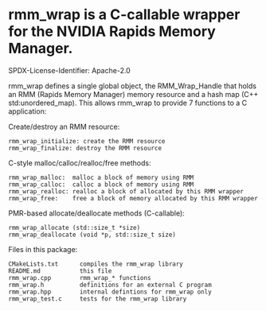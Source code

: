 # rmm_wrap is a C-callable wrapper for the NVIDIA Rapids Memory Manager.

SPDX-License-Identifier: Apache-2.0

rmm_wrap defines a single global object, the RMM_Wrap_Handle that holds
an RMM (Rapids Memory Manager) memory resource and a hash map (C++
std:unordered_map).  This allows rmm_wrap to provide 7 functions to a C
application:

Create/destroy an RMM resource:

    rmm_wrap_initialize: create the RMM resource
    rmm_wrap_finalize: destroy the RMM resource

C-style malloc/calloc/realloc/free methods:

    rmm_wrap_malloc:  malloc a block of memory using RMM
    rmm_wrap_calloc:  calloc a block of memory using RMM
    rmm_wrap_realloc: realloc a block of allocated by this RMM wrapper
    rmm_wrap_free:    free a block of memory allocated by this RMM wrapper

PMR-based allocate/deallocate methods (C-callable):

    rmm_wrap_allocate (std::size_t *size)
    rmm_wrap_deallocate (void *p, std::size_t size)

Files in this package:

    CMakeLists.txt      compiles the rmm_wrap library
    README.md           this file
    rmm_wrap.cpp        rmm_wrap_* functions
    rmm_wrap.h          definitions for an external C program
    rmm_wrap.hpp        internal defintions for rmm_wrap only
    rmm_wrap_test.c     tests for the rmm_wrap library

